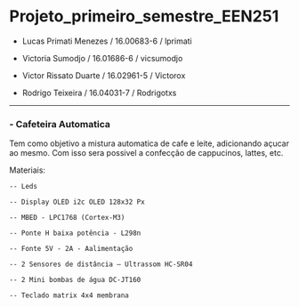 # Projeto_primeiro_semestre_EEN251

- Lucas Primati Menezes / 16.00683-6 / lprimati 

- Victoria Sumodjo / 16.01686-6 / vicsumodjo 

- Victor Rissato Duarte / 16.02961-5 / Victorox 

- Rodrigo Teixeira / 16.04031-7 / Rodrigotxs 

-------------------------------------------------------------------

### - Cafeteira Automatica

  Tem como objetivo a mistura automatica de cafe e leite, adicionando açucar ao mesmo. Com isso sera possivel a confecção de cappucinos, lattes, etc.
  
  Materiais: 
  
    -- Leds
    
    -- Display OLED i2c OLED 128x32 Px
    
    -- MBED - LPC1768 (Cortex-M3)
    
    -- Ponte H baixa potência - L298n
    
    -- Fonte 5V - 2A - Aalimentação
    
    -- 2 Sensores de distância – Ultrassom HC-SR04
    
    -- 2 Mini bombas de água DC-JT160
    
    -- Teclado matrix 4x4 membrana

